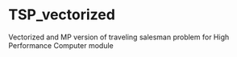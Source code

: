 # TSP_vectorized
Vectorized and MP version of traveling salesman problem for High Performance Computer module

